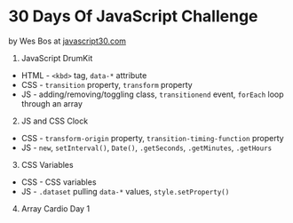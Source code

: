 # 30 Days Of JavaScript Challenge

by Wes Bos at [javascript30.com](https://javascript30.com/)

1. JavaScript DrumKit
* HTML - `<kbd>` tag, `data-*` attribute
* CSS - `transition` property, `transform` property
* JS - adding/removing/toggling class, `transitionend` event, `forEach` loop through an array

2. JS and CSS Clock
* CSS - `transform-origin` property, `transition-timing-function` property
* JS - `new`, `setInterval()`, `Date()`, `.getSeconds`, `.getMinutes`, `.getHours`

3. CSS Variables
* CSS - CSS variables
* JS - `.dataset` pulling `data-*` values, `style.setProperty()`

4. Array Cardio Day 1

